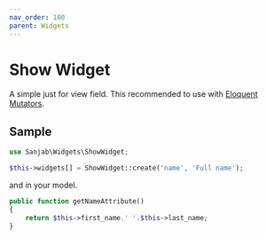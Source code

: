 ```yaml
---
nav_order: 100
parent: Widgets
---
```

# Show Widget

A simple just for view field. This recommended to use with [Eloquent Mutators](https://laravel.com/docs/eloquent-mutators#accessors-and-mutators).

## Sample
```php
use Sanjab\Widgets\ShowWidget;

$this->widgets[] = ShowWidget::create('name', 'Full name');
```

and in your model.
```php
public function getNameAttribute()
{
    return $this->first_name.' '.$this->last_name;
}
```
